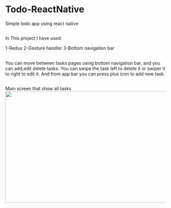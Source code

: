# Todo-ReactNative
Simple todo app using react native
## 
In This project I have used:

1-Redux
2-Gesture handler
3-Bottom navigation bar

##
You can move between tasks pages using bottom navigation bar, and you can add,edit delete tasks.
You can swipe the task left to delete it or swiper it to right to edit it.
And from app bar you can press plus icon to add new task.

##
Main screen that show all tasks
<img height=350 width=730 src="https://github.com/Raed-Khwayreh/FURINT-Ecommerce-App/assets/78206754/b3b62724-337f-45fc-a46e-4f7a38ea7230"/>
